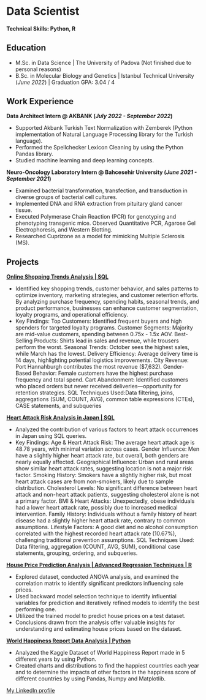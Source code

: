 # Data Scientist

#### Technical Skills: Python, R

## Education					       		
- M.Sc. in Data Science	| The University of Padova (Not finished due to personal reasons)
- B.Sc. in Molecular Biology and Genetics | Istanbul Technical University (_June 2022_) | Graduation GPA: 3.04 / 4

## Work Experience
**Data Architect Intern @ AKBANK (_July 2022 - September 2022_)**
- Supported Akbank Turkish Text Normalization with Zemberek (Python implementation of Natural Language Processing library for the Turkish language).
- Performed the Spellchecker Lexicon Cleaning by using the Python Pandas library.
- Studied machine learning and deep learning concepts.

**Neuro-Oncology Laboratory Intern @ Bahcesehir University (_June 2021 - September 2021_)**
- Examined bacterial transformation, transfection, and transduction in diverse groups of bacterial cell cultures.
- Implemented DNA and RNA extraction from pituitary gland cancer tissue.
- Executed Polymerase Chain Reaction (PCR) for genotyping and phenotyping transgenic mice. Observed Quantitative PCR, Agarose Gel Electrophoresis, and Western Blotting.
- Researched Cuprizone as a model for mimicking Multiple Sclerosis (MS).

## Projects

[**Online Shopping Trends Analysis | SQL**](https://github.com/sudogaan/SQL-Projects/blob/main/Shopping%20Trends/shopping_trends.sql)
- Identified key shopping trends, customer behavior, and sales patterns to optimize inventory, marketing strategies, and customer retention efforts. By analyzing purchase frequency, spending habits, seasonal trends, and product performance, businesses can enhance customer segmentation, loyalty programs, and operational efficiency.
- Key Findings:
Top Customers: Identified frequent buyers and high spenders for targeted loyalty programs.
Customer Segments: Majority are mid-value customers, spending between 0.75x - 1.5x AOV.
Best-Selling Products: Shirts lead in sales and revenue, while trousers perform the worst.
Seasonal Trends: October sees the highest sales, while March has the lowest.
Delivery Efficiency: Average delivery time is 14 days, highlighting potential logistics improvements.
City Revenue: Port Hannahburgh contributes the most revenue ($7,632).
Gender-Based Behavior: Female customers have the highest purchase frequency and total spend.
Cart Abandonment: Identified customers who placed orders but never received deliveries—opportunity for retention strategies.
SQL Techniques Used:Data filtering, joins, aggregations (SUM, COUNT, AVG), common table expressions (CTEs), CASE statements, and subqueries

[**Heart Attack Risk Analysis in Japan | SQL**](https://github.com/sudogaan/SQL-Projects/blob/main/Japan%20Heart%20Attack%20Data%20Analysis/Japan%20Heart%20Attack%20Analysis.sql)
- Analyzed the contribution of various factors to heart attack occurrences in Japan using SQL queries.
- Key Findings:
Age & Heart Attack Risk: The average heart attack age is 48.78 years, with minimal variation across cases.
Gender Influence: Men have a slightly higher heart attack rate, but overall, both genders are nearly equally affected.
Geographical Influence: Urban and rural areas show similar heart attack rates, suggesting location is not a major risk factor.
Smoking History: Smokers have a slightly higher risk, but most heart attack cases are from non-smokers, likely due to sample distribution.
Cholesterol Levels: No significant difference between heart attack and non-heart attack patients, suggesting cholesterol alone is not a primary factor.
BMI & Heart Attacks: Unexpectedly, obese individuals had a lower heart attack rate, possibly due to increased medical intervention.
Family History: Individuals without a family history of heart disease had a slightly higher heart attack rate, contrary to common assumptions.
Lifestyle Factors: A good diet and no alcohol consumption correlated with the highest recorded heart attack rate (10.67%), challenging traditional prevention assumptions.
SQL Techniques Used: Data filtering, aggregation (COUNT, AVG, SUM), conditional case statements, grouping, ordering, and subqueries.
  
[**House Price Prediction Analysis | Advanced Regression Techniques | R**](https://github.com/sudogaan/House-Price-Prediction-Analysis-with-R/blob/main/House-Price-Prediction-Report.pdf)
- Explored dataset, conducted ANOVA analysis, and examined the correlation matrix to identify significant predictors influencing sale prices.
- Used backward model selection technique to identify influential variables for prediction and iteratively refined models to identify the best performing one.
- Utilized the trained model to predict house prices on a test dataset.
- Conclusions drawn from the analysis offer valuable insights for understanding and estimating house prices based on the dataset.

[**World Happiness Report Data Analysis | Python**](https://github.com/sudogaan/Data_Analysis_Projects/blob/main/World_Happiness_Report.ipynb)
- Analyzed the Kaggle Dataset of World Happiness Report made in 5 different years by using Python.
- Created charts and distributions to find the happiest countries each year and to determine the impacts of other factors in the happiness score of different countries by using Pandas, Numpy and Matplotlib.


[My LinkedIn profile](https://www.linkedin.com/in/sudogan/)
